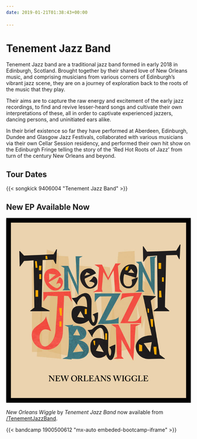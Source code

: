 ```yaml
---
date: 2019-01-21T01:38:43+00:00

---
```


# Tenement Jazz Band

Tenement Jazz band are a traditional jazz band formed in early 2018 in Edinburgh, Scotland. Brought together by their shared love of New Orleans music, and comprising musicians from various corners of Edinburgh’s vibrant jazz scene, they are on a journey of exploration back to the roots of the music that they play.

Their aims are to capture the raw energy and excitement of the early jazz recordings, to find and revive lesser-heard songs and cultivate their own interpretations of these, all in order to captivate experienced jazzers, dancing persons, and uninitiated ears alike.

In their brief existence so far they have performed at Aberdeen, Edinburgh, Dundee and Glasgow Jazz Festivals, collaborated with various musicians via their own Cellar Session residency, and performed their own hit show on the Edinburgh Fringe telling the story of the 'Red Hot Roots of Jazz' from turn of the century New Orleans and beyond.


## Tour Dates

{{< songkick 9406004 "Tenement Jazz Band" >}}


## New EP Available Now

[<img src="ep_cover.jpg" class="img-fluid d-block mx-auto" alt="EP album cover">](https://tenementjazzband.bandcamp.com/releases)


<p class="embeded-bootcamp-iframe-alt">
	<i>New Orleans Wiggle</i> by <i>Tenement Jazz Band</i> now available from <a href="https://tenementjazzband.bandcamp.com/releases"><span class="fab fa-bandcamp"></span>/TenementJazzBand</a>.
</p>

{{< bandcamp 1900500612 "mx-auto embeded-bootcamp-iframe" >}}
